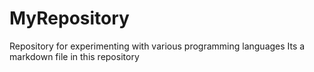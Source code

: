 # MyRepository
Repository for experimenting with various programming languages
Its a markdown file in this repository

